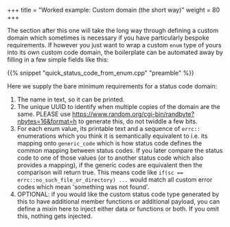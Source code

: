 +++
title = "Worked example: Custom domain (the short way)"
weight = 80
+++

The section after this one will take the long way through defining a custom domain
which sometimes is necessary if you have particularly bespoke requirements.
If however you just want to wrap a custom `enum` type of yours into its
own custom code domain, the boilerplate can be automated away
by filling in a few simple fields like this:

{{% snippet "quick_status_code_from_enum.cpp" "preamble" %}}

Here we supply the bare minimum requirements for a status code domain:

1. The name in text, so it can be printed.
2. The unique UUID to identify when multiple copies of the domain are the same.
PLEASE use https://www.random.org/cgi-bin/randbyte?nbytes=16&format=h to generate
this, do not twiddle a few bits.
3. For each enum value, its printable text and a sequence of `errc::` enumerations
which you think it is semantically equivalent to i.e. its mapping onto `generic_code`
which is how status code defines the common mapping between status codes. If you later compare the
status code to one of those values (or to another status code which also provides
a mapping), if the generic codes are equivalent then the comparison will return true.
This means code like `if(sc == errc::no_such_file_or_directory) ...` would match
all custom error codes which mean 'something was not found'.
4. OPTIONAL: if you would like the custom status code type generated by this
to have additional member functions or additional payload, you can define a mixin
here to inject either data or functions or both. If you omit this, nothing gets
injected.